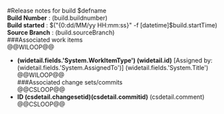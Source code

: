 #Release notes for build $defname  
**Build Number**  : $($build.buildnumber)    
**Build started** : $("{0:dd/MM/yy HH:mm:ss}" -f [datetime]$build.startTime)     
**Source Branch** : $($build.sourceBranch)  
###Associated work items  
@@WILOOP@@  
* **$($widetail.fields.'System.WorkItemType') $($widetail.id)** [Assigned by: $($widetail.fields.'System.AssignedTo')]     $($widetail.fields.'System.Title') 
@@WILOOP@@  
###Associated change sets/commits  
@@CSLOOP@@  
* **ID $($csdetail.changesetid)$($csdetail.commitid)** $($csdetail.comment)    
@@CSLOOP@@
